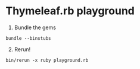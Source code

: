 # Thymeleaf.rb playground

1. Bundle the gems

```
bundle --binstubs
```

2. Rerun!

```
bin/rerun -x ruby playground.rb
```
